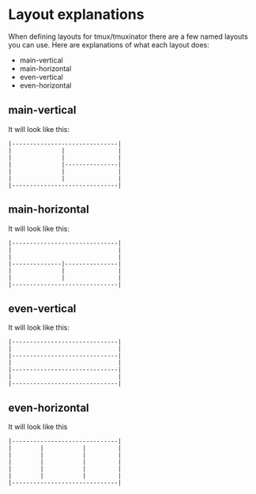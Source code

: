 # Layout explanations

When defining layouts for tmux/tmuxinator there are a few named layouts you can use. Here are explanations of what each layout does:

- main-vertical
- main-horizontal
- even-vertical
- even-horizontal

## main-vertical

It will look like this:

```text
|------------------------------|
|              |               |
|              |               |
|              |---------------|
|              |               |
|              |               |
|------------------------------|
```

## main-horizontal

It will look like this:

```text
|------------------------------|
|                              |
|                              |
|--------------|---------------|
|              |               |
|              |               |
|------------------------------|
```

## even-vertical

It will look like this:

```text
|------------------------------|
|                              |
|------------------------------|
|                              |
|------------------------------|
|                              |
|------------------------------|
```

## even-horizontal

It will look like this

```text
|------------------------------|
|        |           |         |
|        |           |         |
|        |           |         |
|        |           |         |
|        |           |         |
|------------------------------|
```

